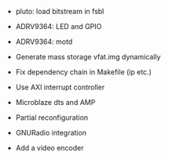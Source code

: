 * pluto: load bitstream in fsbl
* ADRV9364: LED and GPIO
* ADRV9364: motd
* Generate mass storage vfat.img dynamically
* Fix dependency chain in Makefile (ip etc.)
* Use AXI interrupt controller
* Microblaze dts and AMP
* Partial reconfiguration

* GNURadio integration
* Add a video encoder